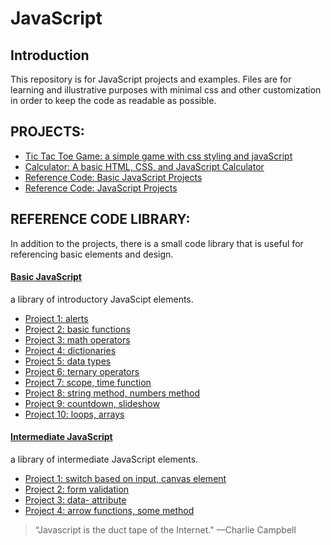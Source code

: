 # JavaScript

## Introduction
This repository is for JavaScript projects and examples. Files are for learning and illustrative purposes with minimal css and other customization in order to keep the code as readable as possible. 

## PROJECTS:
- [Tic Tac Toe Game: a simple game with css styling and javaScript](https://github.com/serengetijade/JavaScript/tree/main/TicTacToe)
- [Calculator: A basic HTML, CSS, and JavaScript Calculator](https://github.com/serengetijade/JavaScript/tree/main/Calculator)
- [Reference Code: Basic JavaScript Projects](https://github.com/serengetijade/JavaScript)
- [Reference Code: JavaScript Projects](https://github.com/serengetijade/HTMLandCSS/tree/main/projects/Bootstrap4Project)

## REFERENCE CODE LIBRARY:
In addition to the projects, there is a small code library that is useful for referencing basic elements and design. 
#### [Basic JavaScript](https://github.com/serengetijade/JavaScript)
a library of introductory JavaScipt elements. 
- [Project 1: alerts](https://github.com/serengetijade/JavaScript/tree/main/Basic-JavaScript-Projects/Project1-expressions-alert)
- [Project 2: basic functions](https://github.com/serengetijade/JavaScript/tree/main/Basic-JavaScript-Projects/Project2-functions)
- [Project 3: math operators](https://github.com/serengetijade/JavaScript/tree/main/Basic-JavaScript-Projects/Project3-math-operators)
- [Project 4: dictionaries](https://github.com/serengetijade/JavaScript/tree/main/Basic-JavaScript-Projects/Project4-dictionaries)
- [Project 5: data types](https://github.com/serengetijade/JavaScript/tree/main/Basic-JavaScript-Projects/Project5-type)
- [Project 6: ternary operators](https://github.com/serengetijade/JavaScript/tree/main/Basic-JavaScript-Projects/Project6-ternary-operators-constructors)
- [Project 7: scope, time function](https://github.com/serengetijade/JavaScript/tree/main/Basic-JavaScript-Projects/Project7-scope-time-function)
- [Project 8: string method, numbers method](https://github.com/serengetijade/JavaScript/tree/main/Basic-JavaScript-Projects/Project8-string-numbers-methods)
- [Project 9: countdown, slideshow](https://github.com/serengetijade/JavaScript/tree/main/Basic-JavaScript-Projects/Project9-countdown-slideshow)
- [Project 10: loops, arrays](https://github.com/serengetijade/JavaScript/tree/main/Basic-JavaScript-Projects/Project10-loops-arrays)

#### [Intermediate JavaScript](https://github.com/serengetijade/HTMLandCSS/tree/main/projects/Bootstrap4Project)
a library of intermediate JavaScript elements.
- [Project 1: switch based on input, canvas element]()
- [Project 2: form validation](https://github.com/serengetijade/JavaScript/tree/main/JavaScript-Projects/JSProject2-form-validation)
- [Project 3: data- attribute](https://github.com/serengetijade/JavaScript/tree/main/JavaScript-Projects/JSProject3-data-attribute)
- [Project 4: arrow functions, some method](https://github.com/serengetijade/JavaScript/tree/main/JavaScript-Projects/JSProject4-arrow-functions)

>“Javascript is the duct tape of the Internet."
—Charlie Campbell
